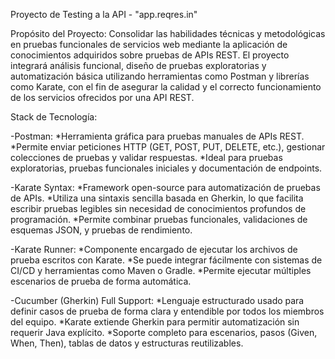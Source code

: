 Proyecto de Testing a la API - "app.reqres.in"


Propósito del Proyecto: 
Consolidar las habilidades técnicas y metodológicas en pruebas funcionales de servicios web mediante la aplicación de conocimientos adquiridos sobre pruebas de APIs REST. El proyecto integrará análisis funcional, diseño de pruebas exploratorias y automatización básica utilizando herramientas como Postman y librerías como Karate, con el fin de asegurar la calidad y el correcto funcionamiento de los servicios ofrecidos por una API REST.

Stack de Tecnología:

-Postman:
   *Herramienta gráfica para pruebas manuales de APIs REST.
   *Permite enviar peticiones HTTP (GET, POST, PUT, DELETE, etc.), gestionar colecciones de pruebas y validar respuestas.
   *Ideal para pruebas exploratorias, pruebas funcionales iniciales y documentación de endpoints.

-Karate Syntax:
   *Framework open-source para automatización de pruebas de APIs.
   *Utiliza una sintaxis sencilla basada en Gherkin, lo que facilita escribir pruebas legibles sin necesidad de conocimientos profundos de programación.
   *Permite combinar pruebas funcionales, validaciones de esquemas JSON, y pruebas de rendimiento.

-Karate Runner:
   *Componente encargado de ejecutar los archivos de prueba escritos con Karate.
   *Se puede integrar fácilmente con sistemas de CI/CD y herramientas como Maven o Gradle.
   *Permite ejecutar múltiples escenarios de prueba de forma automática.

-Cucumber (Gherkin) Full Support:
   *Lenguaje estructurado usado para definir casos de prueba de forma clara y entendible por todos los miembros del equipo.
   *Karate extiende Gherkin para permitir automatización sin requerir Java explícito.
   *Soporte completo para escenarios, pasos (Given, When, Then), tablas de datos y estructuras reutilizables.

   
